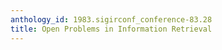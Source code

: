 ```yaml
---
anthology_id: 1983.sigirconf_conference-83.28
title: Open Problems in Information Retrieval
---
```


